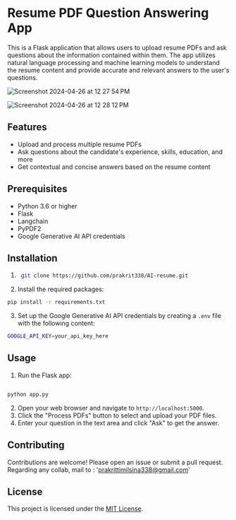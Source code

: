 # Resume PDF Question Answering App

This is a Flask application that allows users to upload resume PDFs and ask questions about the information contained within them. The app utilizes natural language processing and machine learning models to understand the resume content and provide accurate and relevant answers to the user's questions.


![Screenshot 2024-04-26 at 12 27 54 PM](https://github.com/prakrit338/AI-resume/assets/72137633/890da091-b415-4f96-8a8b-06d220099d04)

![Screenshot 2024-04-26 at 12 28 12 PM](https://github.com/prakrit338/AI-resume/assets/72137633/9c61a4a1-c40d-4347-8a26-76595703407f)


## Features

- Upload and process multiple resume PDFs
- Ask questions about the candidate's experience, skills, education, and more
- Get contextual and concise answers based on the resume content

## Prerequisites

- Python 3.6 or higher
- Flask
- Langchain
- PyPDF2
- Google Generative AI API credentials

## Installation

1. ```bash
    git clone https://github.com/prakrit338/AI-resume.git
    ```
2. Install the required packages:
```bash
pip install -r requirements.txt
```

3. Set up the Google Generative AI API credentials by creating a `.env` file with the following content:

```bash
GOOGLE_API_KEY=your_api_key_here
```
## Usage

1. Run the Flask app:
```bash

python app.py
```

2. Open your web browser and navigate to `http://localhost:5000`.
3. Click the "Process PDFs" button to select and upload your PDF files.
4. Enter your question in the text area and click "Ask" to get the answer.

## Contributing

Contributions are welcome! Please open an issue or submit a pull request.
Regarding any collab, mail to : 'prakrittimilsina338@gmail.com'


## License

This project is licensed under the [MIT License](LICENSE).

